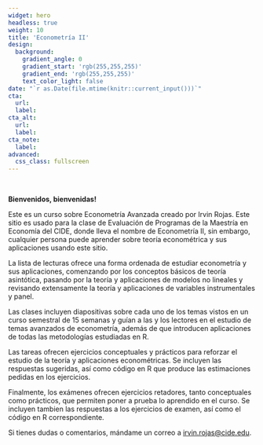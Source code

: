 ```yaml
---
widget: hero
headless: true
weight: 10
title: 'Econometría II'
design:
  background:
    gradient_angle: 0
    gradient_start: 'rgb(255,255,255)'
    gradient_end: 'rgb(255,255,255)'
    text_color_light: false
date: "`r as.Date(file.mtime(knitr::current_input()))`"
cta:
  url:
  label:
cta_alt:
  url:
  label:
cta_note:
  label:
advanced:
  css_class: fullscreen
---
```

<br>

**Bienvenidos, bienvenidas!**

Este es un curso sobre Econometría Avanzada creado por Irvin Rojas. Este sitio es usado para la clase de Evaluación de Programas de la Maestría en Economía del CIDE, donde lleva el nombre de Econometría II, sin embargo, cualquier persona puede aprender sobre teoría econométrica y sus aplicaciones usando este sitio.

La lista de lecturas ofrece una forma ordenada de estudiar econometría y sus aplicaciones, comenzando por los conceptos básicos de teoría asintótica, pasando por la teoría y aplicaciones de modelos no lineales y revisando extensamente la teoría y aplicaciones de variables instrumentales y panel. 

Las clases incluyen diapositivas sobre cada uno de los temas vistos en un curso semestral de 15 semanas y guían a las y los lectores en el estudio de temas avanzados de econometría, además de que introducen aplicaciones de todas las metodologías estudiadas en R.

Las tareas ofrecen ejercicios conceptuales y prácticos para reforzar el estudio de la teoría y aplicaciones econométricas. Se incluyen las respuestas sugeridas, así como código en R que produce las estimaciones pedidas en los ejercicios.

Finalmente, los exámenes ofrecen ejercicios retadores, tanto conceptuales como prácticos, que permiten poner a prueba lo aprendido en el curso. Se incluyen tambien las respuestas a los ejercicios de examen, así como el código en R correspondiente.

Si tienes dudas o comentarios, mándame un correo a <irvin.rojas@cide.edu>.